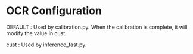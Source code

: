 # OCR Configuration

DEFAULT : Used by calibration.py. When the calibration is complete, it will modify the value in cust.

cust : Used by inference_fast.py.